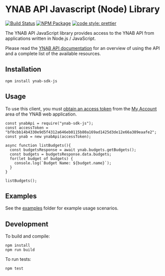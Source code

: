 # YNAB API Javascript (Node) Library

[![Build Status](https://travis-ci.org/ynab/ynab-sdk-js.svg?branch=master)](https://travis-ci.org/ynab/ynab-sdk-js) [![NPM Package](https://img.shields.io/npm/v/ynab-sdk-js.svg)](https://www.npmjs.com/package/ynab-sdk-js) [![code style: prettier](https://img.shields.io/badge/code_style-prettier-ff69b4.svg?style=flat-square)](https://github.com/prettier/prettier)

The YNAB API JavaScript library provides access to the YNAB API from applications written in Node.js / JavaScript.

Please read the [YNAB API documentation](https://api.youneedabudget.com) for an overview of using the API and a complete list of the available resources.


## Installation

```
npm install ynab-sdk-js
```

## Usage

To use this client, you must [obtain an access token](https://api.youneedabudget.com/#authentication) from the [My Account](https://app.youneedabudget.com/settings) area of the YNAB web application.

```
const ynabApi = require("ynab-sdk-js");
const accessToken = "bf0cbb14b4330e9d5f4312a646eb0115b80a169ad1425d3de12e66a389eaafe2";
const ynab = new ynabApi(accessToken);

async function listBudgets(){
  const budgetsResponse = await ynab.budgets.getBudgets();
  const budgets = budgetsResponse.data.budgets;
  for(let budget of budgets) {
    console.log(`Budget Name: ${budget.name}`);
  }
}

listBudgets();
```

## Examples

See the [examples](https://github.com/ynab/ynab-sdk-js/tree/master/examples) folder for example usage scenarios.

## Development

To build and compile:

```
npm install
npm run build
```

To run tests:
```
npm test
```